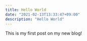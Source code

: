 ```yaml
---
title: Hello World
date: "2021-02-13T13:33:47+09:00"
description: "Hello World"
---
```


This is my first post on my new blog!
